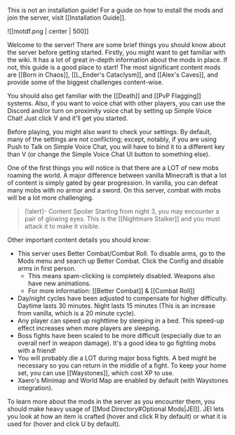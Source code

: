 This is not an installation guide! For a guide on how to install the mods and join the server, visit [[Installation Guide]].

![[motdf.png | center | 500]]

Welcome to the server! There are some brief things you should know about the server before getting started. Firstly, you might want to get familiar with the wiki. It has a lot of great in-depth information about the mods in place. If not, this guide is a good place to start! The most significant content mods are [[Born in Chaos]], [[L_Ender's Cataclysm]], and [[Alex's Caves]], and provide some of the biggest challenges content-wise.

You should also get familiar with the [[Death]] and [[PvP Flagging]] systems. Also, if you want to voice chat with other players, you can use the Discord and/or turn on proximity voice chat by setting up Simple Voice Chat! Just click V and it'll get you started.

Before playing, you might also want to check your settings. By default, many of the settings are not conflicting; except, notably, if you are using Push to Talk on Simple Voice Chat, you will have to bind it to a different key than V (or change the Simple Voice Chat UI button to something else).

One of the first things you will notice is that there are a LOT of new mobs roaming the world. A major difference between vanilla Minecraft is that a lot of content is simply gated by gear progression. In vanilla, you can defeat many mobs with no armor and a sword. On this server, combat with mobs will be a lot more challenging. 

> [!alert]- Content Spoiler
> Starting from night 3, you may encounter a pair of glowing eyes. This is the [[Nightmare Stalker]] and you must attack it to make it visible. 

Other important content details you should know:
- This server uses Better Combat/Combat Roll. To disable arms, go to the Mods menu and search up Better Combat. Click the Config and disable arms in first person.
	- This means spam-clicking is completely disabled. Weapons also have new animations.
	- For more information: [[Better Combat]] & [[Combat Roll]]
- Day/night cycles have been adjusted to compensate for higher difficulty. Daytime lasts 30 minutes. Night lasts 15 minutes (This is an increase from vanilla, which is a 20 minute cycle).
- Any player can speed up nighttime by sleeping in a bed. This speed-up effect increases when more players are sleeping.
- Boss fights have been scaled to be more difficult (especially due to an overall nerf in weapon damage). It's a good idea to go fighting mobs with a friend!
- You will probably die a LOT during major boss fights. A bed might be necessary so you can return in the middle of a fight. To keep your home set, you can use [[Waystones]], which cost XP to use.
- Xaero's Minimap and World Map are enabled by default (with Waystones integration).

To learn more about the mods in the server as you encounter them, you should make heavy usage of [[Mod Directory#Optional Mods|JEI]]. JEI lets you look at how an item is crafted (hover and click R by default) or what it is used for (hover and click U by default).